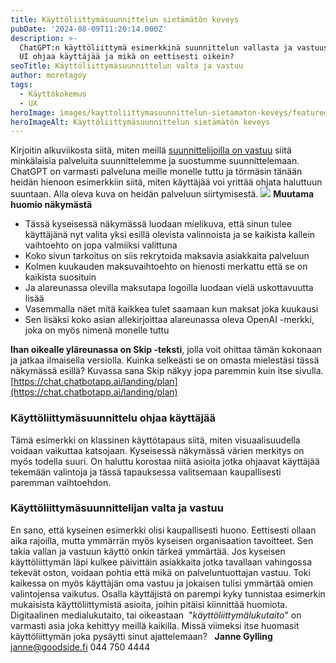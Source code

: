 ```yaml
---
title: Käyttöliittymäsuunnittelun sietämätön keveys
pubDate: '2024-08-09T11:20:14.000Z'
description: >-
  ChatGPT:n käyttöliittymä esimerkkinä suunnittelun vallasta ja vastuusta. Miten
  UI ohjaa käyttäjää ja mikä on eettisesti oikein?
seoTitle: Käyttöliittymäsuunnittelun valta ja vastuu
author: moretagoy
tags:
  - Käyttökokemus
  - UX
heroImage: images/kayttoliittymasuunnittelun-sietamaton-keveys/featured.png
heroImageAlt: Käyttöliittymäsuunnittelun sietämätön keveys
---
```


Kirjoitin alkuviikosta siitä, miten meillä [suunnittelijoilla on vastuu](https://goodside.fi/eettinen-muotoilu/) siitä minkälaisia palveluita suunnittelemme ja suostumme suunnittelemaan. ChatGPT on varmasti palveluna meille monelle tuttu ja törmäsin tänään heidän hienoon esimerkkiin siitä, miten käyttäjää voi yrittää ohjata haluttuun suuntaan. Alla oleva kuva on heidän palveluun siirtymisestä. ![](images/kayttoliittymasuunnittelun-sietamaton-keveys/Screenshot-2024-08-09-at-13.12.51-1024x529.png) **Muutama huomio näkymästä**

-   Tässä kyseisessä näkymässä luodaan mielikuva, että sinun tulee käyttäjänä nyt valita yksi esillä olevista valinnoista ja se kaikista kallein vaihtoehto on jopa valmiiksi valittuna
-   Koko sivun tarkoitus on siis rekrytoida maksavia asiakkaita palveluun
-   Kolmen kuukauden maksuvaihtoehto on hienosti merkattu että se on kaikista suosituin
-   Ja alareunassa olevilla maksutapa logoilla luodaan vielä uskottavuutta lisää
-   Vasemmalla näet mitä kaikkea tulet saamaan kun maksat joka kuukausi
-   Sen lisäksi koko asian allekirjoittaa alareunassa oleva OpenAI -merkki, joka on myös nimenä monelle tuttu

**Ihan oikealle yläreunassa on Skip -teksti**, jolla voit ohittaa tämän kokonaan ja jatkaa ilmaisella versiolla. Kuinka selkeästi se on omasta mielestäsi tässä näkymässä esillä? Kuvassa sana Skip näkyy jopa paremmin kuin itse sivulla. [https://chat.chatbotapp.ai/landing/plan](https://chat.chatbotapp.ai/landing/plan)

### Käyttöliittymäsuunnittelu ohjaa käyttäjää

Tämä esimerkki on klassinen käyttötapaus siitä, miten visuaalisuudella voidaan vaikuttaa katsojaan. Kyseisessä näkymässä värien merkitys on myös todella suuri. On haluttu korostaa niitä asioita jotka ohjaavat käyttäjää tekemään valintoja ja tässä tapauksessa valitsemaan kaupallisesti paremman vaihtoehdon.

### Käyttöliittymäsuunnittelijan valta ja vastuu

En sano, että kyseinen esimerkki olisi kaupallisesti huono. Eettisesti ollaan aika rajoilla, mutta ymmärrän myös kyseisen organisaation tavoitteet. Sen takia vallan ja vastuun käyttö onkin tärkeä ymmärtää. Jos kyseisen käyttöliittymän läpi kulkee päivittäin asiakkaita jotka tavallaan vahingossa tekevät oston, voidaan pohtia että mikä on palveluntuottajan vastuu. Toki kaikessa on myös käyttäjän oma vastuu ja jokaisen tulisi ymmärtää omien valintojensa vaikutus. Osalla käyttäjistä on parempi kyky tunnistaa esimerkin mukaisista käyttöliittymistä asioita, joihin pitäisi kiinnittää huomiota. Digitaalinen medialukutaito, tai oikeastaan  "_käyttöliittymälukutaito_" on varmasti asia joka kehittyy meillä kaikilla. Missä viimeksi itse huomasit käyttöliittymän joka pysäytti sinut ajattelemaan?   **Janne Gylling** janne@goodside.fi 044 750 4444